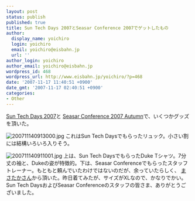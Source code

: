 ```yaml
---
layout: post
status: publish
published: true
title: Sun Tech Days 2007とSeasar Conference 2007でゲットしたもの
author:
  display_name: yoichiro
  login: yoichiro
  email: yoichiro@eisbahn.jp
  url: ''
author_login: yoichiro
author_email: yoichiro@eisbahn.jp
wordpress_id: 468
wordpress_url: http://www.eisbahn.jp/yoichiro/?p=468
date: '2007-11-17 11:40:51 +0900'
date_gmt: '2007-11-17 02:40:51 +0900'
categories:
- Other
---
```


[Sun Tech Days 2007](http://jp.sun.com/company/events/techdays/)と
[Seasar Conference 2007 Autumn](http://event.seasarfoundation.org/sc2007autumn/)で、いくつかグッズを頂いた。

![200711140913000.jpg](http://www.eisbahn.jp/yoichiro/images/200711140913000.jpg)
これはSun Tech Daysでもらったリュック。小さい割には結構いろいろ入りそう。

![200711140911001.jpg](http://www.eisbahn.jp/yoichiro/images/200711140911001.jpg)
上は、Sun Tech DaysでもらったDuke Tシャツ。7分丈の袖と、Dukeの姿が特徴的。下は、Seasar Conferenceでもらったスタッフトレーナー。もともと頼んでいたわけではないのだが、余っていたらしく、
[まさたかさん](http://d.hatena.ne.jp/masataka_k/)から頂いた。昨日着てみたが、サイズがXLなので、かなりでかい。
Sun Tech DaysおよびSeasar Conferenceのスタッフの皆さま、ありがとうございました。
